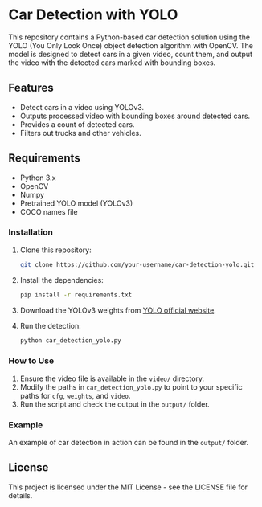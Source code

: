 # Car Detection with YOLO

This repository contains a Python-based car detection solution using the YOLO (You Only Look Once) object detection algorithm with OpenCV. The model is designed to detect cars in a given video, count them, and output the video with the detected cars marked with bounding boxes.

## Features
- Detect cars in a video using YOLOv3.
- Outputs processed video with bounding boxes around detected cars.
- Provides a count of detected cars.
- Filters out trucks and other vehicles.

## Requirements

- Python 3.x
- OpenCV
- Numpy
- Pretrained YOLO model (YOLOv3)
- COCO names file

### Installation

1. Clone this repository:
    ```bash
    git clone https://github.com/your-username/car-detection-yolo.git
    ```

2. Install the dependencies:
    ```bash
    pip install -r requirements.txt
    ```

3. Download the YOLOv3 weights from [YOLO official website](https://pjreddie.com/darknet/yolo/).

4. Run the detection:
    ```bash
    python car_detection_yolo.py
    ```

### How to Use
1. Ensure the video file is available in the `video/` directory.
2. Modify the paths in `car_detection_yolo.py` to point to your specific paths for `cfg`, `weights`, and `video`.
3. Run the script and check the output in the `output/` folder.

### Example

An example of car detection in action can be found in the `output/` folder.

## License
This project is licensed under the MIT License - see the LICENSE file for details.
